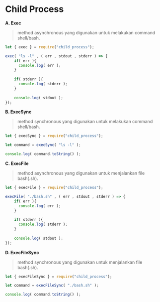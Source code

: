 # Child Process

**A. Exec**

>method asynchronous yang digunakan untuk melakukan command shell/bash.

```javascript
let { exec } = require("child_process");

exec( "ls -l" , ( err , stdout , stderr ) => {
    if( err ){
      console.log( err );
    }
    
    if( stderr ){
      console.log( stderr );
    }
    
    console.log( stdout );
});

```

**B. ExecSync**

>method synchronous yang digunakan untuk melakukan command shell/bash.

```javascript
let { execSync } = require("child_process");

let command = execSync( "ls -l" );

console.log( command.toString() );

```

**C. ExecFile**

>method asynchronous yang digunakan untuk menjalankan file bash(.sh).

```javascript
let { execFile } = require("child_process");

execFile( "./bash.sh" , ( err , stdout , stderr ) => {
    if( err ){
      console.log( err );
    }
    
    if( stderr ){
      console.log( stderr );
    }
    
    console.log( stdout );
});

```

**D. ExecFileSync**

>method synchronous yang digunakan untuk menjalankan file bash(.sh).

```javascript
let { execFileSync } = require("child_process");

let command = execFileSync( "./bash.sh" );

console.log( command.toString() );

```
